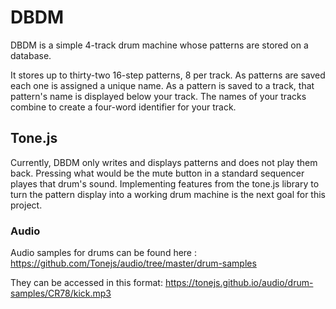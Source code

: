 # DBDM

DBDM is a simple 4-track drum machine whose patterns are stored on a database.

It stores up to thirty-two 16-step patterns, 8 per track. As patterns are saved each one is assigned a unique name. As a pattern is saved to a track, that pattern's name is displayed below your track. The names of your tracks combine to create a four-word identifier for your track.

## Tone.js

Currently, DBDM only writes and displays patterns and does not play them back. Pressing what would be the mute button in a standard sequencer playes that drum's sound. Implementing features from the tone.js library to turn the pattern display into a working drum machine is the next goal for this project.

### Audio

Audio samples for drums can be found here : https://github.com/Tonejs/audio/tree/master/drum-samples

They can be accessed in this format: https://tonejs.github.io/audio/drum-samples/CR78/kick.mp3
